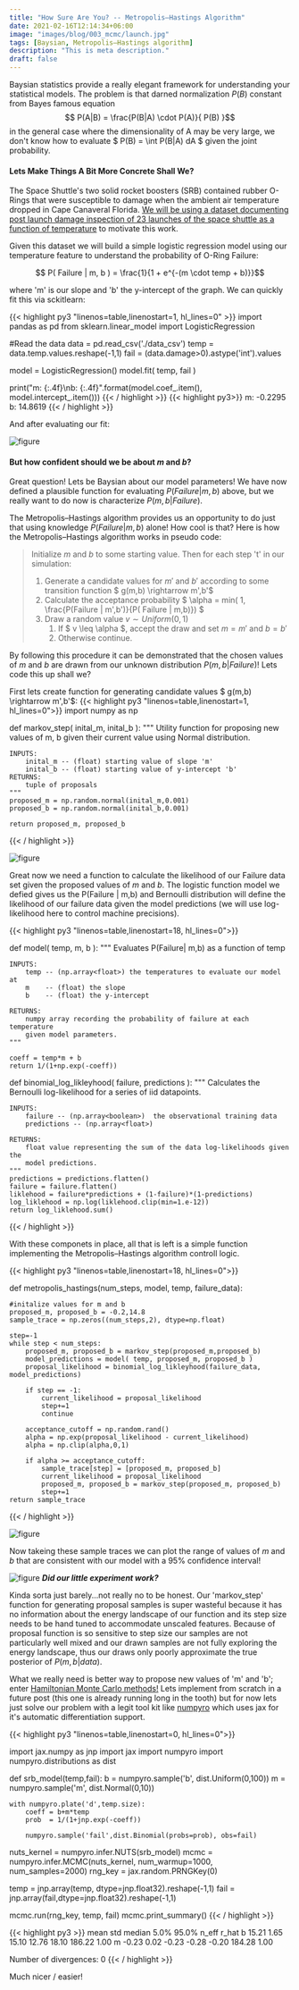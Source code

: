 ```yaml
---
title: "How Sure Are You? -- Metropolis–Hastings Algorithm"
date: 2021-02-16T12:14:34+06:00
image: "images/blog/003_mcmc/launch.jpg"
tags: [Baysian, Metropolis–Hastings algorithm]
description: "This is meta description."
draft: false
---
```


Baysian statistics provide a really elegant framework for understanding your statistical models. The problem is that darned normalization $P(B)$ constant from Bayes famous equation 
$$ P(A|B) = \frac{P(B|A) \cdot P(A)}{ P(B) }$$ 
in the general case where the dimensionality of A may be very large, we don't know how to evaluate $ P(B) = \int P(B|A) dA $ given the joint probability.

#### Lets Make Things A Bit More Concrete Shall We?
The Space Shuttle's two solid rocket boosters (SRB) contained rubber O-Rings that were susceptible to damage when the ambient air temperature dropped in Cape Canaveral Florida. [We will be using a dataset documenting post launch damage inspection of 23 launches of the space shuttle as a function of temperature](https://www.openintro.org/data/csv/orings.csv) to motivate this work. 

Given this dataset we will build a simple logistic regression model using our temperature feature to understand the probability of O-Ring Failure:

$$ P( Failure | m, b ) = \frac{1}{1 + e^{-(m \cdot temp + b)}}$$

where 'm' is our slope and 'b' the y-intercept of the graph. We can quickly fit this via sckitlearn:

{{< highlight py3 "linenos=table,linenostart=1, hl_lines=0" >}}
import pandas as pd
from sklearn.linear_model import LogisticRegression

#Read the data
data = pd.read_csv('./data_csv')
temp = data.temp.values.reshape(-1,1)
fail = (data.damage>0).astype('int').values


model = LogisticRegression()
model.fit( temp, fail )

print("m: {:.4f}\nb: {:.4f}".format(model.coef_.item(), model.intercept_.item()))
{{< / highlight >}}
{{< highlight py3>}}
    m: -0.2295
    b: 14.8619
{{< / highlight >}}

And after evaluating our fit:

![figure](/images/blog/003_mcmc/niave.png)

#### But how confident should we be about $m$ and $b$?
Great question! Lets be Baysian about our model parameters! We have now defined a plausible function for evaluating $P( Failure | m,b )$ above, but we really want to do now is characterize $P( m,b | Failure )$.

The Metropolis–Hastings algorithm provides us an opportunity to do just that using knowledge $P( Failure| m,b)$ alone! How cool is that? Here is how the Metropolis–Hastings algorithm works in pseudo code:

> Initialize $m$ and $b$ to some starting value. Then for each step 't' in our simulation:
>   1. Generate a candidate values for $m'$ and $b'$ according to some transition function $ g(m,b) \rightarrow m',b'$
>   2. Calculate the acceptance probability $ \alpha = min( 1, \frac{P(Failure | m',b')}{P( Failure | m,b)}) $
>   3. Draw a random value $v \sim Uniform(0,1)$
>       1. If $ v \leq \alpha $, accept the draw and set $m=m'$ and $b=b'$
>       2. Otherwise continue.

By following this procedure it can be demonstrated that the chosen values of $m$ and $b$ are drawn from our unknown distribution $P( m,b | Failure )$! Lets code this up shall we?

First lets create function for generating candidate values $ g(m,b) \rightarrow m',b'$:
{{< highlight py3 "linenos=table,linenostart=1, hl_lines=0">}}
import numpy as np

def markov_step( inital_m, inital_b ):
	"""
	Utility function for proposing new values of m, b
	given their current value using Normal distribution.
	
	INPUTS:
		inital_m -- (float) starting value of slope 'm'
		inital_b -- (float) starting value of y-intercept 'b'
	RETURNS:
		tuple of proposals
	"""
	proposed_m = np.random.normal(inital_m,0.001)
	proposed_b = np.random.normal(inital_b,0.001)

	return proposed_m, proposed_b

{{< / highlight >}}

![figure](/images/blog/003_mcmc/randomsteps.png)

Great now we need a function to calculate the likelihood of our Failure data set given the proposed values of $m$ and $b$. The logistic function model we defied gives us the P(Failure | m,b) and Bernoulli distribution will define the likelihood of our failure data given the model predictions (we will use log-likelihood here to control machine precisions).

{{< highlight py3 "linenos=table,linenostart=18, hl_lines=0">}}

def model( temp, m, b ):
	"""
	Evaluates P(Failure| m,b) as a function of temp

	INPUTS:
		temp -- (np.array<float>) the temperatures to evaluate our model at
		m    -- (float) the slope
		b    -- (float) the y-intercept

	RETURNS:
		numpy array recording the probability of failure at each temperature
		given model parameters.
	"""

	coeff = temp*m + b
	return 1/(1+np.exp(-coeff))

def binomial_log_likleyhood( failure, predictions ):
	"""
	Calculates the Bernoulli log-likelihood for a series of iid datapoints.

	INPUTS:
		failure -- (np.array<boolean>)  the observational training data
		predictions -- (np.array<float>) 

	RETURNS:
		float value representing the sum of the data log-likelihoods given the
		model predictions.
	"""
	predictions = predictions.flatten()
	failure = failure.flatten()
	liklehood = failure*predictions + (1-failure)*(1-predictions)
	log_liklehood = np.log(liklehood.clip(min=1.e-12))
	return log_liklehood.sum()

{{< / highlight >}}

With these componets in place, all that is left is a simple function implementing the Metropolis–Hastings algorithm controll logic.

{{< highlight py3 "linenos=table,linenostart=18, hl_lines=0">}}

def metropolis_hastings(num_steps, model, temp, failure_data):
	
	#initalize values for m and b
	proposed_m, proposed_b = -0.2,14.8
	sample_trace = np.zeros((num_steps,2), dtype=np.float)

	step=-1
	while step < num_steps:
		proposed_m, proposed_b = markov_step(proposed_m,proposed_b)
		model_predictions = model( temp, proposed_m, proposed_b )
		proposal_likelihood = binomial_log_likleyhood(failure_data, model_predictions)

		if step == -1:
			current_likelihood = proposal_likelihood
			step+=1
			continue

		acceptance_cutoff = np.random.rand()
		alpha = np.exp(proposal_likelihood - current_likelihood)
		alpha = np.clip(alpha,0,1)

		if alpha >= acceptance_cutoff:
			sample_trace[step] = [proposed_m, proposed_b]
			current_likelihood = proposal_likelihood
			proposed_m, proposed_b = markov_step(proposed_m, proposed_b)
			step+=1
	return sample_trace

{{< / highlight >}}

![figure](/images/blog/003_mcmc/samples.png)

Now takeing these sample traces we can plot the range of values of $m$ and $b$ that are consistent with our model with a 95% confidence interval!

![figure](/images/blog/003_mcmc/range.png)
***Did our little experiment work?*** 

Kinda sorta just barely...not really no to be honest. Our 'markov_step' function for generating proposal samples is super wasteful because it has no information about the energy landscape of our function and its step size needs to be hand tuned to accommodate unscaled features. Because of proposal function is so sensitive to step size our samples are not particularly well mixed and our drawn samples are not fully exploring the energy landscape, thus our draws only poorly approximate the true posterior of $P(m,b|data)$. 

What we really need is better way to propose new values of 'm' and 'b'; enter [Hamiltonian Monte Carlo methods!](https://en.wikipedia.org/wiki/Hamiltonian_Monte_Carlo) Lets implement from scratch in a future post (this one is already running long in the tooth) but for now lets just solve our problem with a legit tool kit like [numpyro](https://github.com/pyro-ppl/numpyro) which uses jax for it's automatic differentiation support.

{{< highlight py3 "linenos=table,linenostart=0, hl_lines=0">}}

import jax.numpy as jnp
import jax
import numpyro
import numpyro.distributions as dist

def srb_model(temp,fail):
    b = numpyro.sample('b', dist.Uniform(0,100))
    m = numpyro.sample('m', dist.Normal(0,10))
    
    with numpyro.plate('d',temp.size):
        coeff = b+m*temp
        prob  = 1/(1+jnp.exp(-coeff))
        
        numpyro.sample('fail',dist.Binomial(probs=prob), obs=fail)
        
nuts_kernel = numpyro.infer.NUTS(srb_model)
mcmc = numpyro.infer.MCMC(nuts_kernel, num_warmup=1000, num_samples=2000)
rng_key = jax.random.PRNGKey(0)

temp = jnp.array(temp, dtype=jnp.float32).reshape(-1,1)
fail = jnp.array(fail,dtype=jnp.float32).reshape(-1,1)

mcmc.run(rng_key, temp, fail)
mcmc.print_summary()
{{< / highlight >}}

{{< highlight py3 >}}
                mean       std    median      5.0%     95.0%     n_eff     r_hat
         b     15.21      1.65     15.10     12.76     18.10    186.22      1.00
         m     -0.23      0.02     -0.23     -0.28     -0.20    184.28      1.00

Number of divergences: 0
{{< / highlight >}}

Much nicer / easier!
